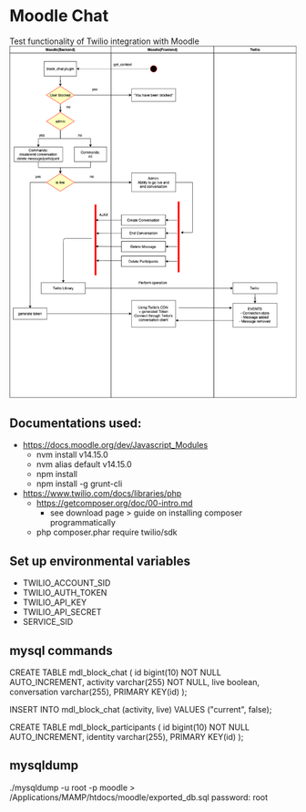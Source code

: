 <!-- ABOUT THE PROJECT -->
# Moodle Chat
Test functionality of Twilio integration with Moodle
![Alt text](moodle.png)

## Documentations used:
* https://docs.moodle.org/dev/Javascript_Modules
    * nvm install v14.15.0
    * nvm alias default v14.15.0
    * npm install
    * npm install -g grunt-cli
* https://www.twilio.com/docs/libraries/php
    * https://getcomposer.org/doc/00-intro.md
        * see download page > guide on installing composer programmatically
    * php composer.phar require twilio/sdk
<!-- * https://gist.github.com/yehgdotnet/fd9b86a08c5e0c03fa57ad3ae8217892 -->

## Set up environmental variables
* TWILIO_ACCOUNT_SID 
* TWILIO_AUTH_TOKEN
* TWILIO_API_KEY
* TWILIO_API_SECRET
* SERVICE_SID

## mysql commands
CREATE TABLE mdl_block_chat (
    id bigint(10) NOT NULL AUTO_INCREMENT,
    activity varchar(255) NOT NULL,
    live boolean,
    conversation varchar(255),
    PRIMARY KEY(id)
);

INSERT INTO mdl_block_chat (activity, live)
VALUES ("current", false);


CREATE TABLE mdl_block_participants (
    id bigint(10) NOT NULL AUTO_INCREMENT,
    identity varchar(255),
    PRIMARY KEY(id)
);
## mysqldump
./mysqldump -u root -p moodle > /Applications/MAMP/htdocs/moodle/exported_db.sql
password: root